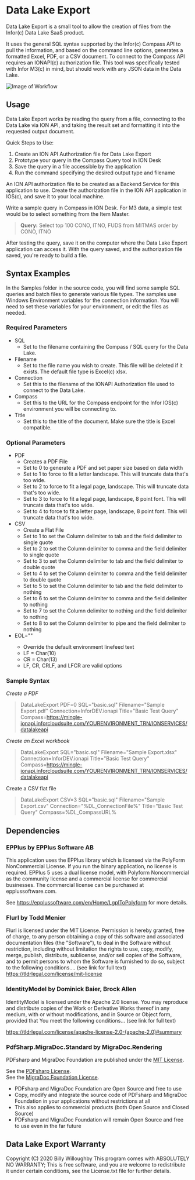 


# Data Lake Export

Data Lake Export is a small tool to allow the creation of files from the Infor(c) Data Lake SaaS product.  

It uses the general SQL syntax supported by the Infor(c) Compass API to pull the information, and based on the command line options, generates a formatted Excel, PDF, or a CSV document.  To connect to the Compass API requires an IONAPI(c) authorization file.  This tool was specifically tested with Infor M3(c) in mind, but should work with any JSON data in the Data Lake.

![Image of Workflow](https://billywilloughby.com/dle/Data%20Lake%20Export%20Flow.png)

<!--```mermaid-->
<!--graph LR;-->
<!--A[Data Lake Export] - - Compass API - -> B((Infor Data Lake))-->
<!--C[Result Data]; D[Output Document];-->
<!--B - -> C;-->
<!--C - -> D;-->
<!--```-->

## Usage
Data Lake Export works by reading the query from a file, connecting to the Data Lake via ION API, and taking the result set and formatting it into the requested output document. 

Quick Steps to Use:

 1. Create an ION API Authorization file for Data Lake Export
 2. Prototype your query in the Compass Query tool in ION Desk
 3. Save the query in a file accessible by the application
 4. Run the command specifying the desired output type and filename

An ION API authorization file to be created as a Backend Service for this application to use.  Create the authorization file in the ION API application in IOS(c), and save it to your local machine. 

Write a sample query in Compass in ION Desk.  For M3 data, a simple test would be to select something from the Item Master.

> **Query:** Select top 100 CONO, ITNO, FUDS from MITMAS order by CONO, ITNO

After testing the query, save it on the computer where the Data Lake Export application can access it.  With the query saved, and the authorization file saved, you're ready to build a file.


## Syntax Examples
In the Samples folder in the source code, you will find some sample SQL queries and batch files to generate various file types.  The samples use Windows Environment variables for the connection information.  You will need to set these variables for your environment, or edit the files as needed.
### Required Parameters
 - SQL
	 - Set to the filename containing the Compass / SQL query for the Data Lake.
 - Filename
	 - Set to the file name you wish to create.  This file will be deleted if it exists.  The default file type is Excel(c) xlsx.
 - Connection
	 - Set this to the filename of the IONAPI Authorization file used to connect to the Data Lake.
 - Compass
	 - Set this to the URL for the Compass endpoint for the Infor IOS(c) environment you will be connecting to.
 - Title
	 - Set this to the title of the document.  Make sure the title is Excel compatible.
### Optional Parameters
 - PDF
	 - Creates a PDF File
	 - Set to 0 to generate a PDF and set paper size based on data width
	 - Set to 1 to force to fit a letter landscape.  This will truncate data that's too wide.
	 - Set to 2 to force to fit a legal page, landscape.  This will truncate data that's too wide.
	 - Set to 3 to force to fit a legal page, landscape, 8 point font.  This will truncate data that's too wide.
	 - Set to 4 to force to fit a letter page, landscape, 8 point font.  This will truncate data that's too wide.
 - CSV
	 - Create a Flat File
	 - Set to 1 to set the Column delimiter to tab and the field delimiter to single quote
	 - Set to 2 to set the Column delimiter to comma and the field delimiter to single quote
	 - Set to 3 to set the Column delimiter to tab and the field delimiter to double quote
	 - Set to 4 to set the Column delimiter to comma and the field delimiter to double quote
	 - Set to 5 to set the Column delimiter to tab and the field delimiter to nothing
	 - Set to 6 to set the Column delimiter to comma and the field delimiter to nothing
	 - Set to 7 to set the Column delimiter to nothing and the field delimiter to nothing
	 - Set to 8 to set the Column delimiter to pipe and the field delimiter to nothing
 - EOL="<Value>"
 	- Override the default environment linefeed text
 	- LF = Char(10)
 	- CR = Char(13)
 	- LF, CR, CRLF, and LFCR are valid options

### Sample Syntax

*Create a PDF*
> DataLakeExport PDF=0 SQL="basic.sql" Filename="Sample Export.pdf" Connection=InforDEV.ionapi Title="Basic Test Query" Compass=https://mingle-ionapi.inforcloudsuite.com/YOURENVIRONMENT_TRN/IONSERVICES/datalakeapi

*Create an Excel workbook*
> DataLakeExport SQL="basic.sql" Filename="Sample Export.xlsx" Connection=InforDEV.ionapi Title="Basic Test Query" Compass=https://mingle-ionapi.inforcloudsuite.com/YOURENVIRONMENT_TRN/IONSERVICES/datalakeapi

Create a CSV flat file
> DataLakeExport CSV=3 SQL="basic.sql" Filename="Sample Export.csv" Connection="%DL_ConnectionFile%" Title="Basic Test Query" Compass=%DL_CompassURL%

## Dependencies
### EPPlus by EPPlus Software AB
This application uses the EPPlus library which is licensed via the PolyForm NonCommercial License.  If you run the binary application, no license is required.  EPPlus 5 uses a dual license model, with Polyform Noncommercial as the community license and a commercial license for commercial businesses. The commercial license can be purchased at epplussoftware.com.

See https://epplussoftware.com/en/Home/LgplToPolyform for more details.
### Flurl by Todd Menier
Flurl is licensed under the MIT License.
Permission is hereby granted, free of charge, to any person obtaining a copy of this software and associated documentation files (the "Software"), to deal in the Software without restriction, including without limitation the rights to use, copy, modify, merge, publish, distribute, sublicense, and/or sell copies of the Software, and to permit persons to whom the Software is furnished to do so, subject to the following conditions.... (see link for full text) 
https://tldrlegal.com/license/mit-license

### IdentityModel by Dominick Baier, Brock Allen
IdentityModel is licensed under the Apache 2.0 license.
You may reproduce and distribute copies of the Work or Derivative Works thereof in any medium, with or without modifications, and in Source or Object form, provided that You meet the following conditions... (see link for full text)

https://tldrlegal.com/license/apache-license-2.0-(apache-2.0)#summary
### PdfSharp.MigraDoc.Standard by MigraDoc.Rendering
PDFsharp and MigraDoc Foundation are published under the [MIT License](http://en.wikipedia.org/wiki/MIT_License "MIT License").  
  
See the [PDFsharp License](http://www.pdfsharp.net/PDFsharp_License.ashx "PDFsharp License").  
See the [MigraDoc Foundation License](http://www.pdfsharp.net/MigraDoc_License.ashx "MigraDoc Foundation License").  
  

-   PDFsharp and MigraDoc Foundation are Open Source and free to use
-   Copy, modify and integrate the source code of PDFsharp and MigraDoc Foundation in your applications without restrictions at all
-   This also applies to commercial products (both Open Source and Closed Source)
-   PDFsharp and MigraDoc Foundation will remain Open Source and free to use even in the far future


## Data Lake Export Warranty
Copyright (C) 2020 Billy Willoughby
This program comes with ABSOLUTELY NO WARRANTY;
This is free software, and you are welcome to redistribute it under certain conditions, see the License.txt file for further details.
